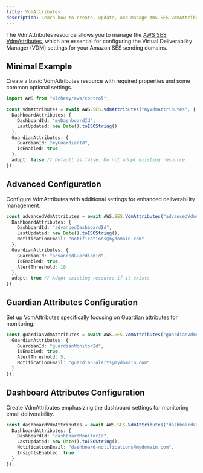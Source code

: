 ```yaml
---
title: VdmAttributes
description: Learn how to create, update, and manage AWS SES VdmAttributes using Alchemy Cloud Control.
---
```


The VdmAttributes resource allows you to manage the [AWS SES VdmAttributes](https://docs.aws.amazon.com/ses/latest/userguide/), which are essential for configuring the Virtual Deliverability Manager (VDM) settings for your Amazon SES sending domains.

## Minimal Example

Create a basic VdmAttributes resource with required properties and some common optional settings.

```ts
import AWS from "alchemy/aws/control";

const vdmAttributes = await AWS.SES.VdmAttributes("myVdmAttributes", {
  DashboardAttributes: {
    DashboardId: "myDashboardId",
    LastUpdated: new Date().toISOString()
  },
  GuardianAttributes: {
    GuardianId: "myGuardianId",
    IsEnabled: true
  },
  adopt: false // Default is false: Do not adopt existing resource
});
```

## Advanced Configuration

Configure VdmAttributes with additional settings for enhanced deliverability management.

```ts
const advancedVdmAttributes = await AWS.SES.VdmAttributes("advancedVdmAttributes", {
  DashboardAttributes: {
    DashboardId: "advancedDashboardId",
    LastUpdated: new Date().toISOString(),
    NotificationEmail: "notifications@mydomain.com"
  },
  GuardianAttributes: {
    GuardianId: "advancedGuardianId",
    IsEnabled: true,
    AlertThreshold: 10
  },
  adopt: true // Adopt existing resource if it exists
});
```

## Guardian Attributes Configuration

Set up VdmAttributes specifically focusing on Guardian attributes for monitoring.

```ts
const guardianVdmAttributes = await AWS.SES.VdmAttributes("guardianVdmAttributes", {
  GuardianAttributes: {
    GuardianId: "guardianMonitorId",
    IsEnabled: true,
    AlertThreshold: 5,
    NotificationEmail: "guardian-alerts@mydomain.com"
  }
});
```

## Dashboard Attributes Configuration

Create VdmAttributes emphasizing the dashboard settings for monitoring email deliverability.

```ts
const dashboardVdmAttributes = await AWS.SES.VdmAttributes("dashboardVdmAttributes", {
  DashboardAttributes: {
    DashboardId: "dashboardMonitorId",
    LastUpdated: new Date().toISOString(),
    NotificationEmail: "dashboard-notifications@mydomain.com",
    InsightsEnabled: true
  }
});
```